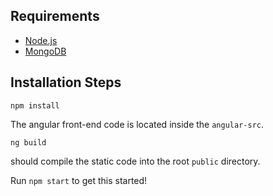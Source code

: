 ## Requirements

* [Node.js](http://nodejs.org/)
* [MongoDB](https://www.mongodb.org/)

## Installation Steps

```
npm install
```

The angular front-end code is located inside the `angular-src`. 

```
ng build
```

should compile the static code into the root `public` directory.

Run `npm start` to get this started!

